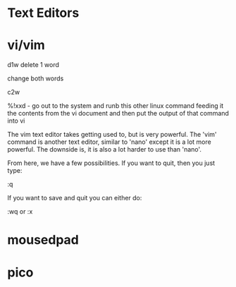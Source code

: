 # Text Editors



# vi/vim

d1w delete 1 word

change both words

c2w 


%!xxd - go out to the system and runb this other linux command feeding it the contents from the vi document and then put the output of that command into vi 


The vim text editor takes getting used to, but is very powerful. The 'vim' command is another text editor, similar to 'nano' except it is a lot more powerful. The downside is, it is also a lot harder to use than 'nano'.


From here, we have a few possibilities. If you want to quit, then you just type:

:q



If you want to save and quit you can either do:


:wq or :x




# mousedpad


# pico


